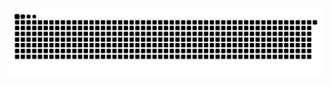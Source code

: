 ![](https://raw.githubusercontent.com/Web3MoYu/Web3MoYu/refs/heads/output/github-contribution-grid-snake.svg)

